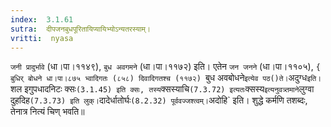 ```yaml
---
index:  3.1.61
sutra:  दीपजनबुधपूरितायिप्यायिभ्योऽन्यतरस्याम्।
vritti:  nyasa
---
```


`जनी प्रादुर्भावे` (धा।पा।११४९), `बुध अवगमने` (धा।पा।११७२) इति। एतेन `जन जनने` (धा।पा।११०५), `{ बुधिर् बोधने धा।पा।८७५ भ्वादिगतः (८५८) दिवादिगतश्च (११७२) `बुध अवबोधने` इत्येव पठ()ते। `अदुग्ध` इति। `शल इगुपधादनिटः क्सः` (3.1.45) इति क्सः, तस्य `क्सस्याचि` (7.3.72) इत्यतः `क्सस्य` इत्यनुवत्र्तमाने `लुग्वा दुहदिह` (7.3.73) इति लुक्। `दादेर्धातोर्घः` (8.2.32) पूर्ववज्जश्त्वम्। `अदोहि` इति। शुद्धे कर्मणि तशब्दः, तेनात्र नित्यं चिण् भवति॥
